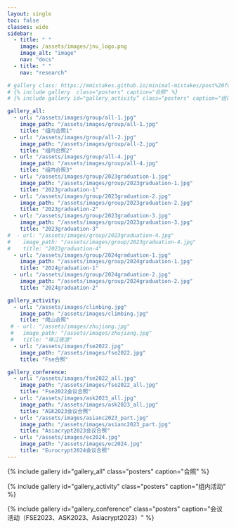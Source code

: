 ```yaml
---
layout: single
toc: false
classes: wide
sidebar:
  - title: " "
    image: /assets/images/jnu_logo.png
    image_alt: "image"
    nav: "docs"
  - title: " "
    nav: "research"

# gallery class: https://mmistakes.github.io/minimal-mistakes/post%20formats/post-gallery/
# {% include gallery  class="posters" caption="合照" %}
# {% include gallery id="gallery_activity” class="posters" caption="组内活动" %}

gallery_all:
  - url: "/assets/images/group/all-1.jpg"
    image_path: "/assets/images/group/all-1.jpg"
    title: "组内合照1"
  - url: "/assets/images/group/all-2.jpg"
    image_path: "/assets/images/group/all-2.jpg"
    title: "组内合照2"
  - url: "/assets/images/group/all-4.jpg"
    image_path: "/assets/images/group/all-4.jpg"
    title: "组内合照3"
  - url: "/assets/images/group/2023graduation-1.jpg"
    image_path: "/assets/images/group/2023graduation-1.jpg"
    title: "2023graduation-1"
  - url: "/assets/images/group/2023graduation-2.jpg"
    image_path: "/assets/images/group/2023graduation-2.jpg"
    title: "2023graduation-2"
  - url: "/assets/images/group/2023graduation-3.jpg"
    image_path: "/assets/images/group/2023graduation-3.jpg"
    title: "2023graduation-3"
#  - url: "/assets/images/group/2023graduation-4.jpg"
#    image_path: "/assets/images/group/2023graduation-4.jpg"
#    title: "2023graduation-4"
  - url: "/assets/images/group/2024graduation-1.jpg"
    image_path: "/assets/images/group/2024graduation-1.jpg"
    title: "2024graduation-1"
  - url: "/assets/images/group/2024graduation-2.jpg"
    image_path: "/assets/images/group/2024graduation-2.jpg"
    title: "2024graduation-2"

gallery_activity:
  - url: "/assets/images/climbing.jpg"
    image_path: "/assets/images/climbing.jpg"
    title: "爬山合照"
 # - url: "/assets/images/zhujiang.jpg"
 #   image_path: "/assets/images/zhujiang.jpg"
 #   title: "珠江夜游"
  - url: "/assets/images/fse2022.jpg"
    image_path: "/assets/images/fse2022.jpg"
    title: "Fse合照"

gallery_conference:
  - url: "/assets/images/fse2022_all.jpg"
    image_path: "/assets/images/fse2022_all.jpg"
    title: "Fse2022会议合照"
  - url: "/assets/images/ask2023_all.jpg"
    image_path: "/assets/images/ask2023_all.jpg"
    title: "ASK2023会议合照"
  - url: "/assets/images/asianc2023_part.jpg"
    image_path: "/assets/images/asianc2023_part.jpg"
    title: "Asiacrypt2023会议合照"
  - url: "/assets/images/ec2024.jpg"
    image_path: "/assets/images/ec2024.jpg"
    title: "Eurocrypt2024会议合照"
---
```



{% include gallery id="gallery_all" class="posters" caption="合照" %}

{% include gallery id="gallery_activity" class="posters" caption="组内活动" %}

{% include gallery id="gallery_conference" class="posters" caption="会议活动（FSE2023、ASK2023、Asiacrypt2023）" %}
